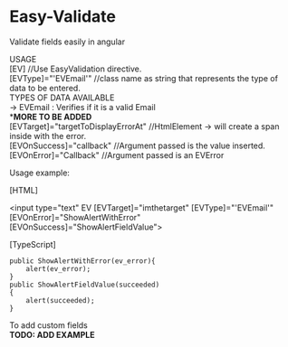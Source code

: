 # Easy-Validate  
Validate fields easily in angular  
  
  
USAGE  
	[EV]  //Use EasyValidation directive.  
	[EVType]="'EVEmail'"  //class name as string that represents the type of data to be entered.  
		TYPES OF DATA AVAILABLE  
			-> EVEmail : Verifies if it is a valid Email  
			***MORE TO BE ADDED**  
	[EVTarget]="targetToDisplayErrorAt" //HtmlElement -> will create a span inside with the error.  
	[EVOnSuccess]="callback" //Argument passed is the value inserted.  
	[EVOnError]="Callback"  //Argument passed is an EVError   
  
Usage example:  
  
[HTML]  
  
  <input type="text" EV [EVTarget]="imthetarget" [EVType]="'EVEmail'" [EVOnError]="ShowAlertWithError" [EVOnSuccess]="ShowAlertFieldValue">   
  <div #imthetarget></div>  
    
[TypeScript]  
  
	public ShowAlertWithError(ev_error){  
		alert(ev_error);  
	}  
	public ShowAlertFieldValue(succeeded)  
	{  
		alert(succeeded);    
	}  
	  
	  
To add custom fields  
**TODO: ADD EXAMPLE**  
  
